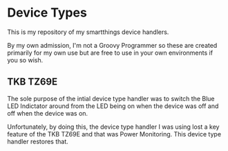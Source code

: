 # Device Types
This is my repository of my smartthings device handlers.

By my own admission, I'm not a Groovy Programmer so these are created primarily for my own use but are free to use in your own environments if you so wish.

## TKB TZ69E

The sole purpose of the intial device type handler was to switch the Blue LED Indictator around from the LED being on when the device was off and off when the device was on.

Unfortunately, by doing this, the device type handler I was using lost a key feature of the TKB TZ69E and that was Power Monitoring. This device type handler restores that.
